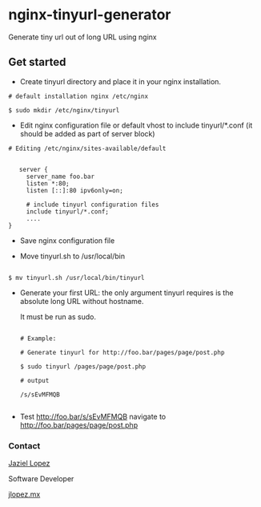 # nginx-tinyurl-generator
Generate tiny url out of long URL using nginx

## Get started

* Create tinyurl directory and place it in your nginx installation.

```
# default installation nginx /etc/nginx

$ sudo mkdir /etc/nginx/tinyurl

```

* Edit nginx configuration file or default vhost to include tinyurl/*.conf (it should be added as part of server block)

```
# Editing /etc/nginx/sites-available/default
 
 
   server {
     server_name foo.bar
     listen	*:80;
     listen	[::]:80 ipv6only=on;
     
     # include tinyurl configuration files
     include tinyurl/*.conf;
     ....
}

```

* Save nginx configuration file

* Move tinyurl.sh to /usr/local/bin 

```

$ mv tinyurl.sh /usr/local/bin/tinyurl

```

* Generate your first URL: the only argument tinyurl requires is the absolute long URL without hostname.
  
  It must be run as sudo.
  
  ```
  
  # Example: 
  
  # Generate tinyurl for http://foo.bar/pages/page/post.php
  
  $ sudo tinyurl /pages/page/post.php
  
  # output
  
  /s/sEvMFMQB
 
  ```

* Test http://foo.bar/s/sEvMFMQB navigate to http://foo.bar/pages/page/post.php

### Contact

[Jaziel Lopez](mailto:juan.jaziel@gmail.com)

Software Developer

[jlopez.mx](https://jlopez.mx)
